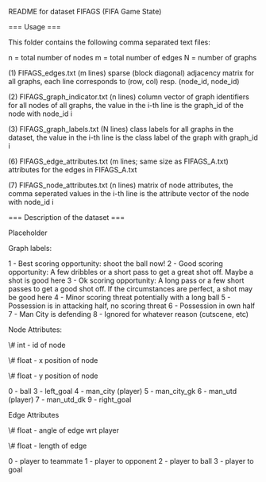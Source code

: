 README for dataset FIFAGS (FIFA Game State)

=== Usage ===

This folder contains the following comma separated text files:

n = total number of nodes
m = total number of edges
N = number of graphs

(1) FIFAGS_edges.txt (m lines)
sparse (block diagonal) adjacency matrix for all graphs,
each line corresponds to (row, col) resp. (node_id, node_id)

(2) FIFAGS_graph_indicator.txt (n lines)
column vector of graph identifiers for all nodes of all graphs,
the value in the i-th line is the graph_id of the node with node_id i

(3) FIFAGS_graph_labels.txt (N lines)
class labels for all graphs in the dataset,
the value in the i-th line is the class label of the graph with graph_id i

(6) FIFAGS_edge_attributes.txt (m lines; same size as FIFAGS_A.txt)
attributes for the edges in FIFAGS_A.txt

(7) FIFAGS_node_attributes.txt (n lines)
matrix of node attributes,
the comma seperated values in the i-th line is the attribute vector of the node with node_id i

=== Description of the dataset ===

Placeholder

Graph labels:

1 - Best scoring opportunity: shoot the ball now!
2 - Good scoring opportunity: A few dribbles or a short pass to get a great shot off. Maybe a shot is good here
3 - Ok scoring opportunity: A long pass or a few short passes to get a good shot off. If the circumstances are perfect, a shot may be good here
4 - Minor scoring threat potentially with a long ball
5 - Possession is in attacking half, no scoring threat
6 - Possession in own half
7 - Man City is defending
8 - Ignored for whatever reason (cutscene, etc)

Node Attributes:

\\# int - id of node

\\# float - x position of node

\\# float - y position of node

0 - ball
3 - left_goal
4 - man_city (player)
5 - man_city_gk
6 - man_utd (player)
7 - man_utd_dk
9 - right_goal

Edge Attributes

\\# float - angle of edge wrt player

\\# float - length of edge

0 - player to teammate
1 - player to opponent
2 - player to ball
3 - player to goal
